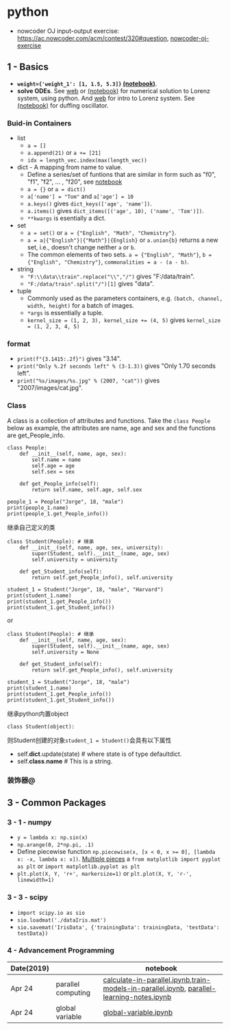 # python
+ nowcoder OJ input-output exercise: https://ac.nowcoder.com/acm/contest/320#question, [nowcoder-oj-exercise](https://github.com/suzyi/python/blob/master/nowcoder-oj-exercise.md)
## 1 - Basics
+ **`weight={'weight_1': [1, 1.5, 5.3]}` [(notebook)](https://github.com/suzyi/python/blob/master/notebook/weight%3D%7B.ipynb)**.
+ **solve ODEs**. See [web](http://old.sebug.net/paper/books/scipydoc/scipy_intro.html#id5) or [(notebook)](https://github.com/suzyi/python/blob/master/notebook/Lorenz.ipynb) for numerical solution to Lorenz system, using python. And [web](http://bzhang.lamost.org/website/archives/lorenz_attactor) for intro to Lorenz system. See [(notebook)](https://github.com/suzyi/python/blob/master/notebook/duffing.ipynb) for duffing oscillator.
### Buid-in Containers
+ list
  + `a = []`
  + `a.append(21)` or `a += [21]`
  + `idx = length_vec.index(max(length_vec))`
+ dict - A mapping from name to value.
  + Define a series/set of funtions that are similar in form such as "f0", "f1", "f2", ... , "f20", see [notebook](https://github.com/suzyi/python/blob/master/notebook/dict.ipynb)
  + `a = {}` or `a = dict()`
  + `a['name'] = "Tom"` and `a['age'] = 10`
  + `a.keys()` gives `dict_keys(['age', 'name'])`.
  + `a.items()` gives `dict_items([('age', 10), ('name', 'Tom')])`.
  + `**kwargs` is esentially a dict.
+ set
  + `a = set()` or `a = {"English", "Math", "Chemistry"}`.
  + `a = a|{"English"}|{"Math"}|{English}` or `a.union{b}` returns a new set, i.e., doesn't change neither `a` or `b`.
  + The common elements of two sets. `a = {"English", "Math"}`, `b = {"English", "Chemistry"}`, `commonalities = a - (a - b)`.
+ string
  + `"F:\\data\\train".replace("\\","/")` gives "F:/data/train".
  + `"F:/data/train".split("/")[1]` gives "data".
+ tuple
  + Commonly used as the parameters containers, e.g. `(batch, channel, width, height)` for a batch of images.
  + `*args` is essentially a tuple.
  + `kernel_size = (1, 2, 3), kernel_size += (4, 5)` gives `kernel_size = (1, 2, 3, 4, 5)`
### format
+ `print(f"{3.1415:.2f}")` gives "3.14".
+ `print("Only %.2f seconds left" % (3-1.3))` gives "Only 1.70 seconds left".
+ `print("%s/images/%s.jpg" % (2007, "cat"))` gives "2007/images/cat.jpg".
### Class
A class is a collection of attributes and functions. Take the `class People` below as example, the attributes are name, age and sex and the functions are get_People_info.
```
class People:
    def __init__(self, name, age, sex):
        self.name = name
        self.age = age
        self.sex = sex

    def get_People_info(self):
        return self.name, self.age, self.sex

people_1 = People("Jorge", 18, "male")
print(people_1.name)
print(people_1.get_People_info())
```
继承自己定义的类
```
class Student(People): # 继承
    def __init__(self, name, age, sex, university):
        super(Student, self).__init__(name, age, sex)
        self.university = university

    def get_Student_info(self):
        return self.get_People_info(), self.university

student_1 = Student("Jorge", 18, "male", "Harvard")
print(student_1.name)
print(student_1.get_People_info())
print(student_1.get_Student_info())
```
or 
```
class Student(People): # 继承
    def __init__(self, name, age, sex):
        super(Student, self).__init__(name, age, sex)
        self.university = None

    def get_Student_info(self):
        return self.get_People_info(), self.university

student_1 = Student("Jorge", 18, "male")
print(student_1.name)
print(student_1.get_People_info())
print(student_1.get_Student_info())
```
继承python内置object
```
class Student(object):
```
则Student创建的对象`student_1 = Student()`会具有以下属性
+ self.__dict__.update(state) # where state is of type defaultdict.
+ self.__class__.__name__ # This is a string.

### 装饰器@
## 3 - Common Packages
### 3 - 1 - numpy
+ `y = lambda x: np.sin(x)`
+ `np.arange(0, 2*np.pi, .1)`
+ Define piecewise function `np.piecewise(x, [x < 0, x >= 0], [lambda x: -x, lambda x: x])`. [Multiple pieces](https://stackoverflow.com/questions/19578185/multiple-pieces-in-a-numpy-piecewise)
a `from matplotlib import pyplot as plt` or `import matplotlib.pyplot as plt`
+ `plt.plot(X, Y, 'r+', markersize=1)` or `plt.plot(X, Y, 'r-', linewidth=1)`
### 3 - 3 - scipy
+ `import scipy.io as sio`
+ `sio.loadmat('./dataIris.mat')`
+ `sio.savemat('IrisData', {'trainingData': trainingData, 'testData': testData})`
### 4 - Advancement Programming
| Date(2019) | | notebook |
| --- | --- | --- |
| Apr 24 | parallel computing | [calculate-in-parallel.ipynb](https://github.com/suzyi/python/blob/master/notebook/calculate-in-parallel.ipynb),[train-models-in-parallel.ipynb](https://github.com/suzyi/python/blob/master/notebook/train-models-in-parallel.ipynb), [parallel-learning-notes.ipynb](https://github.com/suzyi/python/blob/master/notebook/parallel-learning-notes.ipynb) |
| Apr 24 | global variable | [global-variable.ipynb](https://github.com/suzyi/python/blob/master/notebook/global-variable.ipynb) |
